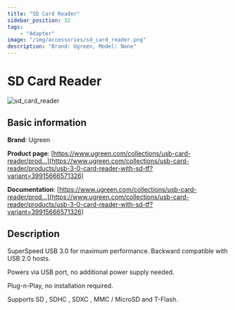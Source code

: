 ```yaml
---
title: "SD Card Reader"
sidebar_position: 32
tags:
    - "Adapter"
image: "/img/accessories/sd_card_reader.png"
description: "Brand: Ugreen, Model: None"
---
```

# SD Card Reader

![sd_card_reader](/img/accessories/sd_card_reader.png)

## Basic information

**Brand**: Ugreen

**Product page**: [https://www.ugreen.com/collections/usb-card-reader/prod...](https://www.ugreen.com/collections/usb-card-reader/products/usb-3-0-card-reader-with-sd-tf?variant=39915666571326)

**Documentation**: [https://www.ugreen.com/collections/usb-card-reader/prod...](https://www.ugreen.com/collections/usb-card-reader/products/usb-3-0-card-reader-with-sd-tf?variant=39915666571326)

## Description

SuperSpeed USB 3\.0 for maximum performance\. Backward compatible with USB 2\.0 hosts\.

Powers via USB port, no additional power supply needed\.

Plug\-n\-Play, no installation required\.

Supports SD , SDHC , SDXC , MMC / MicroSD and T\-Flash\.

